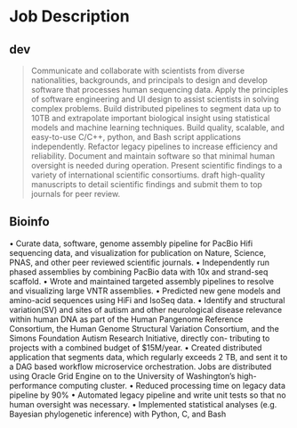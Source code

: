 # Job Description



## dev

>  Communicate and collaborate with scientists from diverse nationalities, backgrounds, and principals to design and develop software that processes human sequencing data. Apply the principles of software engineering and UI design to assist scientists in solving complex problems. Build distributed pipelines to segment data up to 10TB and extrapolate important biological insight using statistical models and machine learning techniques. Build quality, scalable, and easy-to-use C/C++, python, and Bash script applications independently. Refactor legacy pipelines to increase efficiency and reliability. Document and maintain software so that minimal human oversight is needed during operation. Present scientific findings to a variety of international scientific consortiums. draft high-quality manuscripts to detail scientific findings and submit them to top journals for peer review.


## Bioinfo
• Curate data, software, genome assembly pipeline for PacBio Hifi sequencing data, and visualization for publication on Nature, Science, PNAS, and other peer reviewed scientific journals.
• Independently run phased assemblies by combining PacBio data with 10x and strand-seq scaffold. 
• Wrote and maintained targeted assembly pipelines to resolve and visualizing large VNTR assemblies. 
• Predicted new gene models and amino-acid sequences using HiFi and IsoSeq data.
• Identify and structural variation(SV) and sites of autism and other neurological disease relevance
within human DNA as part of the Human Pangenome Reference Consortium, the Human Genome
Structural Variation Consortium, and the Simons Foundation Autism Research Initiative, directly con-
tributing to projects with a combined budget of $15M/year.
• Created distributed application that segments data, which regularly exceeds 2 TB, and sent it to a DAG based workflow microservice orchestration. Jobs are distributed using Oracle Grid Engine on to the University of Washington’s high-performance computing cluster.
• Reduced processing time on legacy data pipeline by 90%
• Automated legacy pipeline and write unit tests so that no human oversight was necessary.
• Implemented statistical analyses (e.g. Bayesian phylogenetic inference) with Python, C, and Bash
